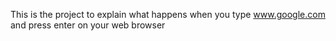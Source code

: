 This is the project to explain what happens when you type www.google.com and press enter on your web browser
